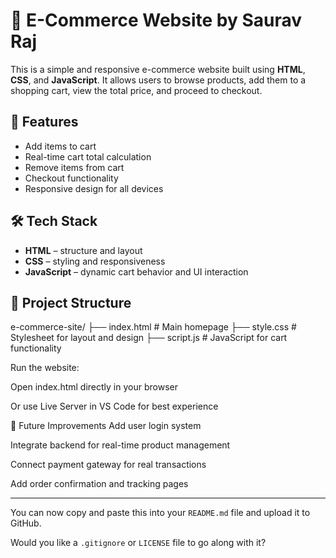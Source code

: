 # 🛒 E-Commerce Website by Saurav Raj

This is a simple and responsive e-commerce website built using **HTML**, **CSS**, and **JavaScript**. It allows users to browse products, add them to a shopping cart, view the total price, and proceed to checkout.

## 🚀 Features

- Add items to cart
- Real-time cart total calculation
- Remove items from cart
- Checkout functionality
- Responsive design for all devices

## 🛠️ Tech Stack

- **HTML** – structure and layout
- **CSS** – styling and responsiveness
- **JavaScript** – dynamic cart behavior and UI interaction

## 📁 Project Structure

e-commerce-site/
├── index.html # Main homepage
├── style.css # Stylesheet for layout and design
├── script.js # JavaScript for cart functionality

Run the website:

Open index.html directly in your browser

Or use Live Server in VS Code for best experience

🌱 Future Improvements
Add user login system

Integrate backend for real-time product management

Connect payment gateway for real transactions

Add order confirmation and tracking pages


---

You can now copy and paste this into your `README.md` file and upload it to GitHub.

Would you like a `.gitignore` or `LICENSE` file to go along with it?

